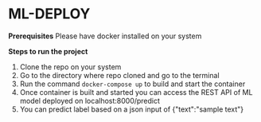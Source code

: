 # ML-DEPLOY

**Prerequisites**
Please have docker installed on your system

**Steps to run the project**

1. Clone the repo on your system
2. Go to the directory where repo cloned and go to the terminal
3. Run the command `docker-compose up` to build and start the container
4. Once container is built and started you can access the REST API of ML model deployed on localhost:8000/predict
5. You can predict label based on a json input of {"text":"sample text"}
